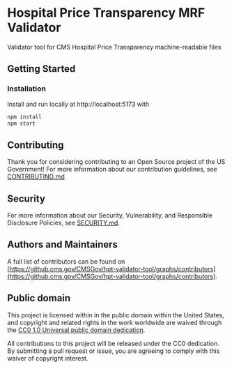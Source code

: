 # Hospital Price Transparency MRF Validator

Validator tool for CMS Hospital Price Transparency machine-readable files

## Getting Started

### Installation

Install and run locally at http://localhost:5173 with

```sh
npm install
npm start
```

## Contributing

Thank you for considering contributing to an Open Source project of the US
Government! For more information about our contribution guidelines, see
[CONTRIBUTING.md](CONTRIBUTING.md)

## Security

For more information about our Security, Vulnerability, and Responsible
Disclosure Policies, see [SECURITY.md](SECURITY.md).

## Authors and Maintainers

A full list of contributors can be found on [https://github.cms.gov/CMSGov/hpt-validator-tool/graphs/contributors](https://github.cms.gov/CMSGov/hpt-validator-tool/graphs/contributors).

## Public domain

This project is licensed within in the public domain within the United States,
and copyright and related rights in the work worldwide are waived through the
[CC0 1.0 Universal public domain
dedication](https://creativecommons.org/publicdomain/zero/1.0/).

All contributions to this project will be released under the CC0 dedication. By
submitting a pull request or issue, you are agreeing to comply with this waiver
of copyright interest.

